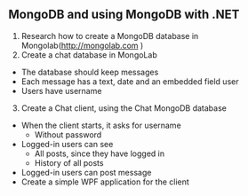## MongoDB and using MongoDB with .NET

1. Research how to create a MongoDB database in Mongolab(http://mongolab.com )
2. Create a chat database in MongoLab
  * The database should keep messages
  * Each message has a text, date and an embedded field user
  * Users have username
3. Create a Chat client, using the Chat MongoDB database
  * When the client starts, it asks for username
    * Without password
  * Logged-in users can see 
    * All posts, since they have logged in
    * History of all posts
  * Logged-in users can post message
  * Create a simple WPF application for the client

